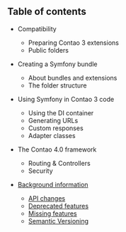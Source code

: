 ## Table of contents


* Compatibility
    * Preparing Contao 3 extensions
    * Public folders

* Creating a Symfony bundle
    * About bundles and extensions
    * The folder structure

* Using Symfony in Contao 3 code
    * Using the DI container
    * Generating URLs
    * Custom responses
    * Adapter classes
    
* The Contao 4.0 framework
    * Routing & Controllers
    * Security
    
* [Background information](background/README.md)
    * [API changes](background/upgrade.md)
    * [Deprecated features](background/deprecated.md)
    * [Missing features](background/missing.md)
    * [Semantic Versioning](background/versioning.md)
